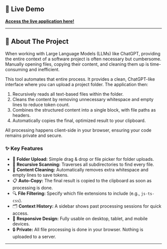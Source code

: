 ## 🚀 Live Demo

**[Access the live application here!](https://Buutyful.github.io/FolderToPrompt/)**

---

## 🎯 About The Project

When working with Large Language Models (LLMs) like ChatGPT, providing the entire context of a software project is often necessary but cumbersome. Manually opening files, copying their content, and cleaning them up is time-consuming and inefficient.

This tool automates that entire process. It provides a clean, ChatGPT-like interface where you can upload a project folder. The application then:
1.  Recursively reads all text-based files within the folder.
2.  Cleans the content by removing unnecessary whitespace and empty lines to reduce token count.
3.  Combines the structured content into a single block, with file paths as headers.
4.  Automatically copies the final, optimized result to your clipboard.

All processing happens client-side in your browser, ensuring your code remains private and secure.

### ✨ Key Features

-   📂 **Folder Upload:** Simple drag & drop or file picker for folder uploads.
-   🔄 **Recursive Scanning:** Traverses all subdirectories to find every file.
-   🧹 **Content Cleaning:** Automatically removes extra whitespace and empty lines to save tokens.
-   📋 **Auto-Copy:** The final result is copied to the clipboard as soon as processing is done.
-   🔍 **File Filtering:** Specify which file extensions to include (e.g., `js-ts-css`).
-   🗂️ **Context History:** A sidebar shows past processing sessions for quick access.
-   📱 **Responsive Design:** Fully usable on desktop, tablet, and mobile devices.
-   🔒 **Private:** All file processing is done in your browser. Nothing is uploaded to a server.

---


